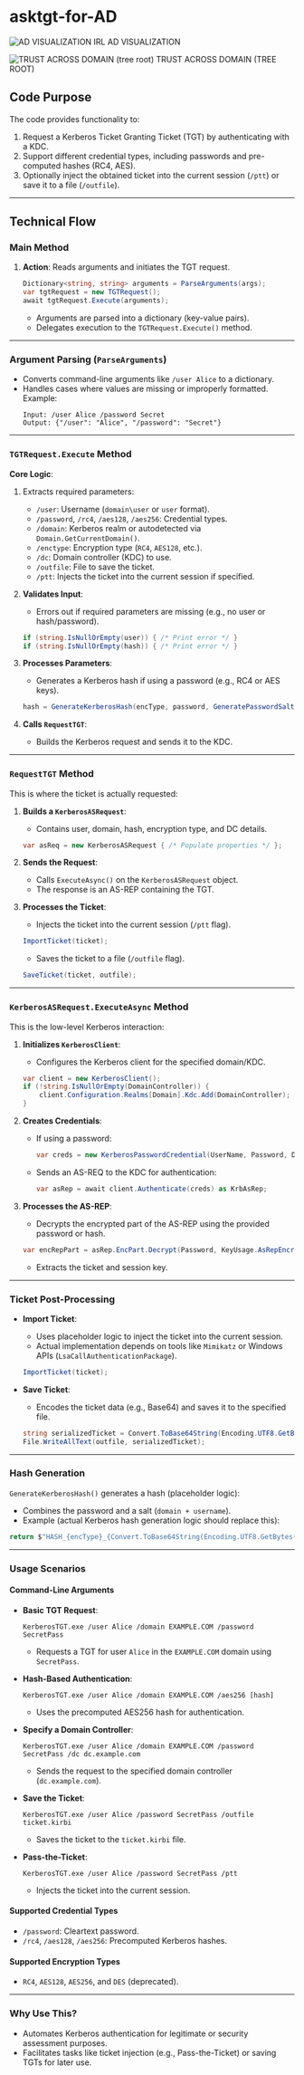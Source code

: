 # asktgt-for-AD

![AD VISUALIZATION IRL](https://github.com/user-attachments/assets/e380a61f-7227-4958-994f-d333ecd16d6e)
AD VISUALIZATION


![TRUST ACROSS DOMAIN (tree root)](https://github.com/user-attachments/assets/f37fc76b-8749-4e5e-9f2d-0e1792b34152)
TRUST ACROSS DOMAIN (TREE ROOT)

## **Code Purpose**
The code provides functionality to:
1. Request a Kerberos Ticket Granting Ticket (TGT) by authenticating with a KDC.
2. Support different credential types, including passwords and pre-computed hashes (RC4, AES).
3. Optionally inject the obtained ticket into the current session (`/ptt`) or save it to a file (`/outfile`).

---

## **Technical Flow**

### **Main Method**
1. **Action**: Reads arguments and initiates the TGT request.
   ```csharp
   Dictionary<string, string> arguments = ParseArguments(args);
   var tgtRequest = new TGTRequest();
   await tgtRequest.Execute(arguments);
   ```
   - Arguments are parsed into a dictionary (key-value pairs).
   - Delegates execution to the `TGTRequest.Execute()` method.

---

### **Argument Parsing** (`ParseArguments`)
- Converts command-line arguments like `/user Alice` to a dictionary.
- Handles cases where values are missing or improperly formatted.
  Example:
  ```plaintext
  Input: /user Alice /password Secret
  Output: {"/user": "Alice", "/password": "Secret"}
  ```

---

### **`TGTRequest.Execute` Method**
**Core Logic**:
1. Extracts required parameters:
   - `/user`: Username (`domain\user` or `user` format).
   - `/password`, `/rc4`, `/aes128`, `/aes256`: Credential types.
   - `/domain`: Kerberos realm or autodetected via `Domain.GetCurrentDomain()`.
   - `/enctype`: Encryption type (`RC4`, `AES128`, etc.).
   - `/dc`: Domain controller (KDC) to use.
   - `/outfile`: File to save the ticket.
   - `/ptt`: Injects the ticket into the current session if specified.

2. **Validates Input**:
   - Errors out if required parameters are missing (e.g., no user or hash/password).
   ```csharp
   if (string.IsNullOrEmpty(user)) { /* Print error */ }
   if (string.IsNullOrEmpty(hash)) { /* Print error */ }
   ```

3. **Processes Parameters**:
   - Generates a Kerberos hash if using a password (e.g., RC4 or AES keys).
   ```csharp
   hash = GenerateKerberosHash(encType, password, GeneratePasswordSalt(domain, user));
   ```

4. **Calls `RequestTGT`**:
   - Builds the Kerberos request and sends it to the KDC.

---

### **`RequestTGT` Method**
This is where the ticket is actually requested:
1. **Builds a `KerberosASRequest`**:
   - Contains user, domain, hash, encryption type, and DC details.
   ```csharp
   var asReq = new KerberosASRequest { /* Populate properties */ };
   ```

2. **Sends the Request**:
   - Calls `ExecuteAsync()` on the `KerberosASRequest` object.
   - The response is an AS-REP containing the TGT.

3. **Processes the Ticket**:
   - Injects the ticket into the current session (`/ptt` flag).
   ```csharp
   ImportTicket(ticket);
   ```
   - Saves the ticket to a file (`/outfile` flag).
   ```csharp
   SaveTicket(ticket, outfile);
   ```

---

### **`KerberosASRequest.ExecuteAsync` Method**
This is the low-level Kerberos interaction:
1. **Initializes `KerberosClient`**:
   - Configures the Kerberos client for the specified domain/KDC.
   ```csharp
   var client = new KerberosClient();
   if (!string.IsNullOrEmpty(DomainController)) {
       client.Configuration.Realms[Domain].Kdc.Add(DomainController);
   }
   ```

2. **Creates Credentials**:
   - If using a password:
     ```csharp
     var creds = new KerberosPasswordCredential(UserName, Password, Domain);
     ```
   - Sends an AS-REQ to the KDC for authentication:
     ```csharp
     var asRep = await client.Authenticate(creds) as KrbAsRep;
     ```

3. **Processes the AS-REP**:
   - Decrypts the encrypted part of the AS-REP using the provided password or hash.
   ```csharp
   var encRepPart = asRep.EncPart.Decrypt(Password, KeyUsage.AsRepEncryptedPart, b => new KrbEncAsRepPart());
   ```
   - Extracts the ticket and session key.

---

### **Ticket Post-Processing**
- **Import Ticket**:
  - Uses placeholder logic to inject the ticket into the current session.
  - Actual implementation depends on tools like `Mimikatz` or Windows APIs (`LsaCallAuthenticationPackage`).
  ```csharp
  ImportTicket(ticket);
  ```

- **Save Ticket**:
  - Encodes the ticket data (e.g., Base64) and saves it to the specified file.
  ```csharp
  string serializedTicket = Convert.ToBase64String(Encoding.UTF8.GetBytes(ticket.TicketData));
  File.WriteAllText(outfile, serializedTicket);
  ```

---

### **Hash Generation**
`GenerateKerberosHash()` generates a hash (placeholder logic):
- Combines the password and a salt (`domain + username`).
- Example (actual Kerberos hash generation logic should replace this):
```csharp
return $"HASH_{encType}_{Convert.ToBase64String(Encoding.UTF8.GetBytes(password + salt))}";
```

---

### **Usage Scenarios**

#### **Command-Line Arguments**
- **Basic TGT Request**:
  ```plaintext
  KerberosTGT.exe /user Alice /domain EXAMPLE.COM /password SecretPass
  ```
  - Requests a TGT for user `Alice` in the `EXAMPLE.COM` domain using `SecretPass`.

- **Hash-Based Authentication**:
  ```plaintext
  KerberosTGT.exe /user Alice /domain EXAMPLE.COM /aes256 [hash]
  ```
  - Uses the precomputed AES256 hash for authentication.

- **Specify a Domain Controller**:
  ```plaintext
  KerberosTGT.exe /user Alice /domain EXAMPLE.COM /password SecretPass /dc dc.example.com
  ```
  - Sends the request to the specified domain controller (`dc.example.com`).

- **Save the Ticket**:
  ```plaintext
  KerberosTGT.exe /user Alice /password SecretPass /outfile ticket.kirbi
  ```
  - Saves the ticket to the `ticket.kirbi` file.

- **Pass-the-Ticket**:
  ```plaintext
  KerberosTGT.exe /user Alice /password SecretPass /ptt
  ```
  - Injects the ticket into the current session.

#### **Supported Credential Types**
- `/password`: Cleartext password.
- `/rc4`, `/aes128`, `/aes256`: Precomputed Kerberos hashes.

#### **Supported Encryption Types**
- `RC4`, `AES128`, `AES256`, and `DES` (deprecated).

---

### **Why Use This?**
- Automates Kerberos authentication for legitimate or security assessment purposes.
- Facilitates tasks like ticket injection (e.g., Pass-the-Ticket) or saving TGTs for later use.
